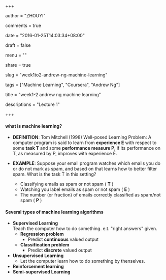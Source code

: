 +++

author = "ZHOUYI"

comments = true

date = "2016-01-25T14:03:34+08:00"

draft = false

menu = ""

share = true

slug = "week1to2-andrew-ng-machine-learning"

tags = ["Machine Learning", "Coursera", "Andrew Ng"]

title = "week1-2 andrew ng machine learning"

descriptions = "Lecture 1"

+++

#### what is machine learning?

* **DEFINITION**: Tom Mitchell (1998) Well-posed Learning Problem: A computer program is said to learn from **experience E** with respect to some **task T** and some **performance measure P**, if its performance on T, as measured by P, improves with experience E.

* **EXAMPLE**: Suppose your email program watches which emails you do or do not mark as spam, and based on that learns how to better filter spam. What is the task T in this setting?
  * Classifying emails as spam or not spam ( **T** )
  * Watching you label emails as spam or not spam ( **E** )
  * The number (or fraction) of emails correctly classified as spam/not spam ( **P** )



#### Several types of machine learning algorithms
* **Supervised Learning**    
  Teach the computer how to do something. e.t. "right answers" given.
  * **Regression problem**
    * Predict **continuous** valued output
  * **Classification problem**
    * Predict **discrete** valued output
* **Unsupervised Learning**    
  * Let the computer learn how to do something by thenselves.
* **Reinforcement learning**
* **Semi-supervised Learning**
